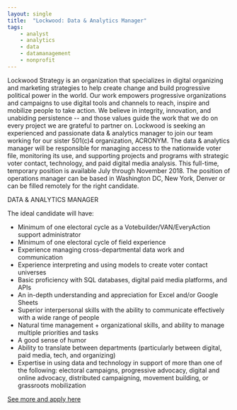 ```yaml
---
layout: single
title:  "Lockwood: Data & Analytics Manager"
tags: 
    - analyst
    - analytics
    - data
    - datamanagement
    - nonprofit
---
```


Lockwood Strategy is an organization that specializes in digital organizing and marketing strategies to help create change and build progressive political power in the world. Our work empowers progressive organizations and campaigns to use digital tools and channels to reach, inspire and mobilize people to take action. We believe in integrity, innovation, and unabiding persistence -- and those values guide the work that we do on every project we are grateful to partner on. 
Lockwood is seeking an experienced and passionate data & analytics manager to join our team working for our sister 501(c)4 organization, ACRONYM. The data & analytics manager will be responsible for managing access to the nationwide voter file, monitoring its use, and supporting projects and programs with strategic voter contact, technology, and paid digital media analysis. This full-time, temporary position is available July through November 2018. The position of operations manager can be based in Washington DC, New York, Denver or can be filled remotely for the right candidate. 

DATA & ANALYTICS MANAGER

The ideal candidate will have:
* Minimum of one electoral cycle as a Votebuilder/VAN/EveryAction support administrator
* Minimum of one electoral cycle of field experience
* Experience managing cross-departmental data work and communication
* Experience interpreting and using models to create voter contact universes
* Basic proficiency with SQL databases, digital paid media platforms, and APIs
* An in-depth understanding and appreciation for Excel and/or Google Sheets
* Superior interpersonal skills with the ability to communicate effectively with a wide range of people
* Natural time management + organizational skills, and ability to manage multiple priorities and tasks
* A good sense of humor
* Ability to translate between departments (particularly between digital, paid media, tech, and organizing)
* Expertise in using data and technology in support of more than one of the following: electoral campaigns, progressive advocacy, digital and online advocacy, distributed campaigning, movement building, or grassroots mobilization

[See more and apply here](https://www.lockwoodstrategy.com/data-analytics-manager)
